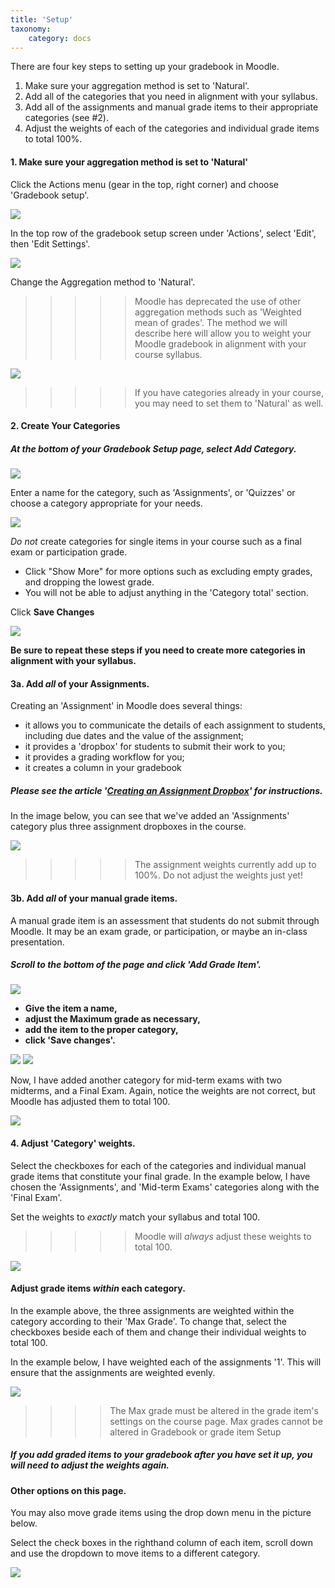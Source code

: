 ```yaml
---
title: 'Setup'
taxonomy:
    category: docs
---
```


There are four key steps to setting up your gradebook in Moodle.

1. Make sure your aggregation method is set to 'Natural'.
2. Add all of the categories that you need in alignment with your syllabus.
3. Add all of the assignments and manual grade items to their appropriate categories \(see \#2\).
4. Adjust the weights of each of the categories and individual grade items to total 100%.

#### 1. Make sure your aggregation method is set to 'Natural'

Click the Actions menu (gear in the top, right corner) and choose 'Gradebook setup'.

![](gradebook-setup-1.png)

In the top row of the gradebook setup screen under 'Actions', select 'Edit', then 'Edit Settings'.

![](gradebook-setup-2.png)

Change the Aggregation method to 'Natural'.

>>>>> Moodle has deprecated the use of other aggregation methods such as 'Weighted mean of grades'. The method we will describe here will allow you to weight your Moodle gradebook in alignment with your course syllabus.

![](gradebook-setup-4.png)

>>>>> If you have categories already in your course, you may need to set them to 'Natural' as well.

#### 2.  Create Your Categories

##### At the bottom of your Gradebook Setup page, select **Add Category**.

![](gradebook-setup-5.png)

Enter a name for the category, such as 'Assignments', or 'Quizzes' or choose a category appropriate for your needs.

![](gradebook-setup-6.png)

_Do not_ create categories for single items in your course such as a final exam or participation grade.

* Click "Show More" for more options such as excluding empty grades, and dropping the lowest grade.
* You will not be able to adjust anything in the 'Category total' section.

Click **Save Changes**

![](gradebook-setup-7.png)

**Be sure to repeat these steps if you need to create more categories in alignment with your syllabus.**


#### 3a. Add _all_ of your Assignments.

Creating an 'Assignment' in Moodle does several things:

* it allows you to communicate the details of each assignment to students, including due dates and the value of the assignment;
* it provides a 'dropbox' for students to submit their work to you;
* it provides a grading workflow for you;
* it creates a column in your gradebook

##### Please see the article '[Creating an Assignment Dropbox](http://create.twu.ca/help/moodle/faculty/activity-or-resource/creating-an-assignment-dropbox)' for instructions.

In the image below, you can see that we've added an 'Assignments' category plus three assignment dropboxes in the course.

![](gradebook-setup-8.png)

>>>>> The assignment weights currently add up to 100%. Do not adjust the weights just yet!

#### 3b. Add _all_ of your manual grade items.

A manual grade item is an assessment that students do not submit through Moodle. It may be an exam grade, or participation, or maybe an in-class presentation.

##### Scroll to the bottom of the page and click 'Add Grade Item'.

![](gradebook-setup-10.png)

* **Give the item a name,**
* **adjust the Maximum grade as necessary,**
* **add the item to the proper category,**
* **click 'Save changes'.**

![](gradebook-setup-11.png)
![](gradebook-setup-12.png)

Now, I have added another category for mid-term exams with two midterms, and a Final Exam. Again, notice the weights are not correct, but Moodle has adjusted them to total 100.

![](gradebook-setup-9.png)

#### 4. Adjust 'Category' weights.

Select the checkboxes for each of the categories and individual manual grade items that constitute your final grade. In the example below, I have chosen the 'Assignments', and 'Mid-term Exams' categories along with the 'Final Exam'.

Set the weights to _exactly_ match your syllabus and total 100.

>>>>> Moodle will _always_ adjust these weights to total 100.

![](gradebook-setup-13.png)

#### Adjust grade items _within_ each category.

In the example above, the three assignments are weighted within the category according to their 'Max Grade'. To change that, select the checkboxes beside each of them and change their individual weights to total 100.

In the example below, I have weighted each of the assignments '1'. This will ensure that the assignments are weighted evenly.

![](gradebook-setup-14.png)

>>>> The Max grade must be altered in the grade item's settings on the course page. Max grades cannot be altered in Gradebook or grade item Setup

##### If you add graded items to your gradebook after you have set it up, you will need to adjust the weights again.

#### Other options on this page.

You may also move grade items using the drop down menu in the picture below.

Select the check boxes in the righthand column of each item, scroll down and use the dropdown to move items to a different category.

![](other-options-of-this-page.png)
